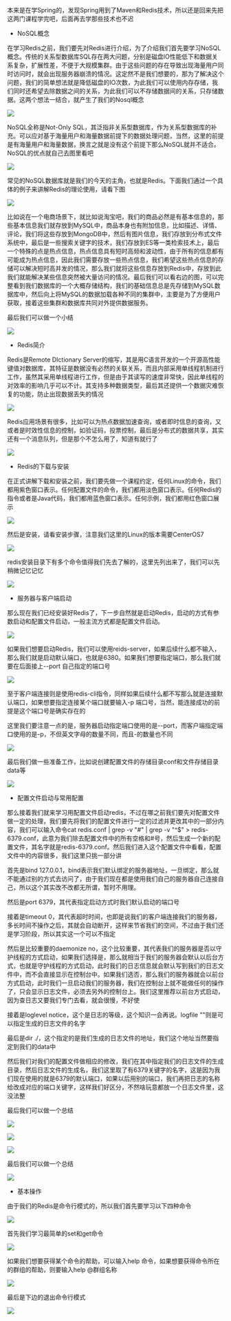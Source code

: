本来是在学Spring的，发现Spring用到了Maven和Redis技术，所以还是回来先把这两门课程学完吧，后面再去学那些技术也不迟

- NoSQL概念

在学习Redis之前，我们要先对Redis进行介绍，为了介绍我们首先要学习NoSQL概念。传统的关系型数据库SQL存在两大问题，分别是磁盘IO性能低下和数据关系复杂，扩展性差，不便于大规模集群。由于这些问题的存在导致出现海量用户同时访问时，就会出现服务器崩溃的情况。这定然不是我们想要的，那为了解决这个问题，我们的简单想法就是降低磁盘的IO次数，为此我们可以使用内存存储，我们同时还希望去除数据之间的关系，为此我们可以不存储数据间的关系，只存储数据。这两个想法一结合，就产生了我们的Nosql概念

![](D:/Rolin的学习笔记/youdaonote-pull/youdaonote/youdaonote-images/WEBRESOURCEc3a6116e41633cbc06b693471badb949.png)

NoSQL全称是Not-Only SQL，其泛指非关系型数据库，作为关系型数据库的补充。可以应对基于海量用户和海量数据前提下的数据处理问题，当然，这里的前提是有海量用户和海量数据，换言之就是没有这个前提下那么NoSQL就并不适合。NoSQL的优点就自己去图里看吧

![](D:/Rolin的学习笔记/youdaonote-pull/youdaonote/youdaonote-images/WEBRESOURCEa325b4fd5008031a33718b8f42dcd6e3.png)

常见的NoSQL数据库就是我们的今天的主角，也就是Redis。下面我们通过一个具体的例子来讲解Redis的理论使用，请看下图

![](D:/Rolin的学习笔记/youdaonote-pull/youdaonote/youdaonote-images/WEBRESOURCEde880244f0b747430b0765840a00a22c.png)

比如说在一个电商场景下，就比如说淘宝吧，我们的商品必然是有基本信息的，那些基本信息我们就存放到MySQL中，商品本身也有附加信息，比如描述、详情、评论，我们将这些存放到MongoDB中，然后有图片信息，我们存放到分布式文件系统中，最后是一些搜索关键字的技术，我们存放到ES等一类检索技术上，最后一个特殊的点是热点信息，热点信息具有短时高频和波动性，由于所有的信息都有可能成为热点信息，因此我们需要存放一些热点信息，我们希望这些热点信息的存储可以解决短时高并发的情况，那么我们就将这些信息存放到Redis中，存放到此我们就能解决某些信息突然被大量访问的情况。最后我们可以看右边的图，可以完整看到我们数据库的一个大概存储结构，我们的基础信息总是先存储到MySQL数据库中，然后向上将MySQL的数据加载各种不同的集群中，主要是为了方便用户获取，接着这些集群和数据库共同对外提供数据服务。

最后我们可以做一个小结

![](D:/Rolin的学习笔记/youdaonote-pull/youdaonote/youdaonote-images/WEBRESOURCEcdd7125372f541d1aa87b831a1b7e779.png)

- Redis简介

Redis是Remote DIctionary Server的缩写，其是用C语言开发的一个开源高性能键值对数据库，其特征是数据没有必然的关联关系，而且内部采用单线程机制进行工作，虽然其采用单线程进行工作，但是由于其读写的速度非常快，因此单线程的对效率的影响几乎可以不计。其支持多种数据类型，最后其还提供一个数据灾难恢复的功能，防止出现数据丢失的情况

![](D:/Rolin的学习笔记/youdaonote-pull/youdaonote/youdaonote-images/WEBRESOURCE44cc7effc3ec5fa9615a01ed5c8e5015.png)

Redis应用场景有很多，比如可以为热点数据加速查询，或者即时信息的查询，又或者是时效性信息的控制，如验证码，投票控制，最后是分布式的数据共享，其实还有一个消息队列，但是那个不怎么用了，知道有就行了

![](D:/Rolin的学习笔记/youdaonote-pull/youdaonote/youdaonote-images/WEBRESOURCEe8c135f28b630270ef2ebc4d9e95f2e3.png)

- Redis的下载与安装

在正式讲解下载和安装之前，我们要先做一个课程约定，任何Linux的命令，我们都用紫色窗口表示。任何配置文件的命令，我们都用淡色窗口表示。任何Redis的指令或者是Java代码，我们都用蓝色窗口表示。任何示例，我们都用红色窗口展示

![](D:/Rolin的学习笔记/youdaonote-pull/youdaonote/youdaonote-images/WEBRESOURCE4dc7e86814b9e58e47b1e6068a722383.png)

然后是安装，请看安装步骤，注意我们这里的Linux的版本需要CenterOS7

![](D:/Rolin的学习笔记/youdaonote-pull/youdaonote/youdaonote-images/WEBRESOURCEbd4b09c832bb927f7cdae946c6aba66f.png)

redis安装目录下有多个命令值得我们先去了解的，这里先列出来了，我们可以先稍微记忆记忆

![](D:/Rolin的学习笔记/youdaonote-pull/youdaonote/youdaonote-images/WEBRESOURCEc19df4863c96a17f000e92a905143ff7.png)

- 服务器与客户端启动

那么现在我们已经安装好Redis了，下一步自然就是启动Redis，启动的方式有参数启动和配置文件启动，一般主流方式都是配置文件启动。

![](D:/Rolin的学习笔记/youdaonote-pull/youdaonote/youdaonote-images/WEBRESOURCEf48ddcee44a98a11eafb420c81cd4abc.png)

如果我们想要启动Redis，我们可以使用reids-server，如果后续什么都不输入，那么我们就是启动默认端口，也就是6380。如果我们想要指定端口，那么我们就要在后面接上--port 自己指定的端口号

![](D:/Rolin的学习笔记/youdaonote-pull/youdaonote/youdaonote-images/WEBRESOURCE3820dd7081625204cc75f149e4d170c3.png)

至于客户端连接则是使用redis-cli指令，同样如果后续什么都不写那么就是连接默认端口，如果想要指定连接某个端口就要输入-p 端口号，当然，能连接成功的前提是这个端口号是确实存在的

这里我们要注意一点的是，服务器启动指定端口使用的是--port，而客户端指定端口使用的是-p，不但英文字母的数量不同，而且-的数量也不同

![](D:/Rolin的学习笔记/youdaonote-pull/youdaonote/youdaonote-images/WEBRESOURCEd736fa4fd10de8dfb622e4ab1face113.png)

最后我们做一些准备工作，比如说创建配置文件的存储目录conf和文件存储目录data等

![](D:/Rolin的学习笔记/youdaonote-pull/youdaonote/youdaonote-images/WEBRESOURCEf1f1a97835e173bd9a599238551a3cac.png)

- 配置文件启动与常用配置

那么接着我们就来学习用配置文件启动redis，不过在哪之前我们要先对配置文件做一定的处理，我们要先将我们的配置文件进行一定的过滤并更改其中的一部分内容，我们可以输入命令cat redis.conf | grep -v "#" | grep -v "^$" > redis-6379.conf，此意为我们除去配置文件中的所有空格和#号，然后生成一个新的配置文件，其名字就是redis-6379.conf。然后我们进入这个配置文件中看看，配置文件中的内容很多，我们这里只挑一部分讲

首先是bind 127.0.0.1，bind表示我们默认绑定的服务器地址，一旦绑定，那么就不能通过别的方式去访问了，由于我们现在都是使用我们自己的服务器自己连接自己，所以这个其实改不改都无所谓，暂时不用理。

然后是port 6379，其代表指定启动方式时我们默认启动的端口号

接着是timeout 0，其代表超时时间，也即是说我们的客户端连接我们的服务器，多长时间不操作之后，其就会自动断开，这样来节省我们的空间，不过由于我们还是学习阶段，所以其实这一个可以不指定

然后是比较重要的daemonize no，这个比较重要，其代表我们的服务器是否以守护线程的方式启动，如果我们选择是，那么就相当于我们的服务器会默认以后台方式，也就是守护线程的方式启动，此时我们的日志信息就会默认写到我们的日志文件中，而不会直接显示在控制台中。如果我们选否，那么我们的服务器就会以前台方式启动，此时我们一旦启动我们的服务器，我们在控制台上就不能做任何的操作了，只会显示日志文件，必须去另外的控制台上。我们这里推荐以前台方式启动，因为查日志又要我们专门去看，就会很慢，不好使

接着是loglevel notice，这个是日志的等级，这个知识一会再说。logfile ""则是可以指定生成的日志文件的名字

最后是dir ./，这个指定的是我们生成的日志文件的地址，我们这个地址当然要指定到我们的data中

然后我们对我们的配置文件做相应的修改，我们在其中指定我们的日志文件的生成目录，然后日志文件的生成名，我们这里取了有6379关键字的名字，这是因为我们现在使用的就是6379的默认端口，如果以后用别的端口，我们再把日志的名称给改成对应的端口关键字，这样我们好区分，不然啥玩意都放一个日志文件里，这没法整

最后我们可以做一个总结

![](D:/Rolin的学习笔记/youdaonote-pull/youdaonote/youdaonote-images/WEBRESOURCE6a8486b03a4f3430540fcea7a7a66374.png)



![](D:/Rolin的学习笔记/youdaonote-pull/youdaonote/youdaonote-images/WEBRESOURCE5317abac132edc1ab2e351806b6e5c9a.png)



![](D:/Rolin的学习笔记/youdaonote-pull/youdaonote/youdaonote-images/WEBRESOURCEe4f7b864f0f0070a249f24cb98113151.png)

最后我们可以做一个总结

![](D:/Rolin的学习笔记/youdaonote-pull/youdaonote/youdaonote-images/WEBRESOURCEd6c71bde574f395e9e14057659c1724f.png)

- 基本操作

由于我们的Redis是命令行模式的，所以我们首先要学习以下四种命令

![](D:/Rolin的学习笔记/youdaonote-pull/youdaonote/youdaonote-images/WEBRESOURCE36fb721539fc31ad3eaaca77388f241f.png)

首先我们学习最简单的set和get命令

![](D:/Rolin的学习笔记/youdaonote-pull/youdaonote/youdaonote-images/WEBRESOURCEd0873f2c14eeab8c38df9e1bc75217d2.png)

如果我们想要获得某个命令的帮助，可以输入help 命令，如果想要获得命令所在的群组的帮助，则要输入help @群组名称

![](D:/Rolin的学习笔记/youdaonote-pull/youdaonote/youdaonote-images/WEBRESOURCEbb4047502248f42c3168e4480c7b6b34.png)

最后是下边的退出命令行模式

![](D:/Rolin的学习笔记/youdaonote-pull/youdaonote/youdaonote-images/WEBRESOURCEe1fa20082574708b52212797c0b4895e.png)

